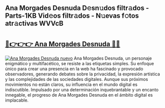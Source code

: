 ## Ana Morgades Desnuda D𝚎sn𝚞dos filtr𝚊dos - Parts-1KB Vid𝚎os filtr𝚊dos - N𝚞evas f𝚘tos atr𝚊ctivas WVVcB

# <h2><a href="http://mb7jpic.tromn.icu/?c=Ana+Morgades+Desnuda">🔗👉👉👉 Ana Morgades Desnuda 🔗🔗</a></h2>

[![Ana Morgades Desnuda nuevo](https://i.imgur.com/pEAQMta.gif)](http://mb7jpic.tromn.icu/?c=Ana+Morgades+Desnuda)
Ana Morgades Desnuda, un personaje enigmático y multifacético, se resiste a las etiquetas simples. Su enfoque único para crear una presencia en la web ha fascinado y provocado observadores, generando debates sobre la privacidad, la expresión artística y las complejidades de las sociedades digitales. Aunque sus próximos movimientos no están claros, su influencia en el mundo digital es indiscutible. Impulsado por una determinación inquebrantable y un encanto innegable, el progreso de Ana Morgades Desnuda en el ámbito digital es implacable.
